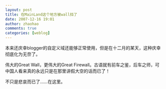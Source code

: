 ```yaml
---
layout: post
title: 在MainLand这个地方被wall挡了
date: 2007-12-16 19:01
author: zhaohao
comments: true
categories: [weblog]
---
```

本来还庆幸blogger的自定义域还能够正常使用，但是在十二月的某天，这种庆幸彻底化为无奈了。

伟大的Great Wall，更伟大的Great Firewall。古语就有前车之鉴，后车之师，可中国人看来真的永远只是在那里讲假大空的话而已了！

不只是悲哀而已了……在这里。
